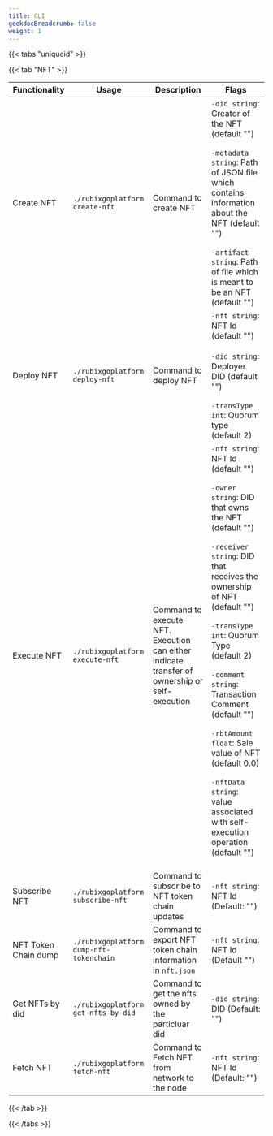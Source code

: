 ```yaml
---
title: CLI
geekdocBreadcrumb: false
weight: 1
---
```


{{< tabs "uniqueid" >}}

{{< tab "NFT" >}}

| Functionality       |  Usage                      | Description                                               | Flags                                                                                                                                                                                                                                   |
|------------------|-----------------------------------|-----------------------------------------------------------|-------------------------------------------------------------------------------------------------------------------------------------------------------------------------------------------------------------------------------------------|
| Create NFT | `./rubixgoplatform create-nft` | Command to create NFT | `-did string`: Creator of the NFT (default "")<br><br>`-metadata string`: Path of JSON file which contains information about the NFT (default "")<br><br>`-artifact string`: Path of file which is meant to be an NFT (default "") |
| Deploy NFT | `./rubixgoplatform deploy-nft` | Command to deploy NFT | `-nft string`: NFT Id (default "")<br><br> `-did string`: Deployer DID (default "")<br><br> `-transType int`: Quorum type (default 2)|
| Execute NFT | `./rubixgoplatform execute-nft` | Command to execute NFT. Execution can either indicate transfer of ownership or self-execution  | `-nft string`: NFT Id (default "")<br><br>`-owner string`: DID that owns the NFT (default "")<br><br> `-receiver string`: DID that receives the ownership of NFT (default "")<br><br>`-transType int`: Quorum Type (default 2)<br><br>`-comment string`: Transaction Comment (default "")<br><br>`-rbtAmount float`: Sale value of NFT (default 0.0)<br><br>`-nftData string`: value associated with self-execution operation (default "")<br><br>|
| Subscribe NFT | `./rubixgoplatform subscribe-nft` | Command to subscribe to NFT token chain updates | `-nft string`: NFT Id (Default: "") |
| NFT Token Chain dump | `./rubixgoplatform dump-nft-tokenchain` | Command to export NFT token chain information in `nft.json` | `-nft string`: NFT Id (Default "") |
| Get NFTs by did | `./rubixgoplatform get-nfts-by-did` | Command to get the nfts owned by the particluar did | `-did string`: DID (Default: "") |
| Fetch NFT | `./rubixgoplatform fetch-nft` | Command to Fetch NFT from network to the node | `-nft string`: NFT Id (Default: "") |
{{< /tab >}}

{{< /tabs >}}